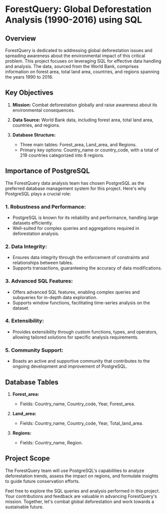 # ForestQuery: Global Deforestation Analysis (1990-2016) using SQL

## Overview

ForestQuery is dedicated to addressing global deforestation issues and spreading awareness about the environmental impact of this critical problem. This project focuses on leveraging SQL for effective data handling and analysis. The data, sourced from the World Bank, comprises information on forest area, total land area, countries, and regions spanning the years 1990 to 2016.

## Key Objectives

1. **Mission:** Combat deforestation globally and raise awareness about its environmental consequences.

2. **Data Source:** World Bank data, including forest area, total land area, countries, and regions.

3. **Database Structure:**
   - Three main tables: Forest_area, Land_area, and Regions.
   - Primary key options: Country_name or country_code, with a total of 219 countries categorized into 8 regions.

## Importance of PostgreSQL

The ForestQuery data analysis team has chosen PostgreSQL as the preferred database management system for this project. Here's why PostgreSQL plays a crucial role:

### 1. **Robustness and Performance:**
   - PostgreSQL is known for its reliability and performance, handling large datasets efficiently.
   - Well-suited for complex queries and aggregations required in deforestation analysis.

### 2. **Data Integrity:**
   - Ensures data integrity through the enforcement of constraints and relationships between tables.
   - Supports transactions, guaranteeing the accuracy of data modifications.

### 3. **Advanced SQL Features:**
   - Offers advanced SQL features, enabling complex queries and subqueries for in-depth data exploration.
   - Supports window functions, facilitating time-series analysis on the dataset.

### 4. **Extensibility:**
   - Provides extensibility through custom functions, types, and operators, allowing tailored solutions for specific analysis requirements.

### 5. **Community Support:**
   - Boasts an active and supportive community that contributes to the ongoing development and improvement of PostgreSQL.

## Database Tables

1. **Forest_area:**
   - Fields: Country_name, Country_code, Year, Forest_area.

2. **Land_area:**
   - Fields: Country_name, Country_code, Year, Total_land_area.

3. **Regions:**
   - Fields: Country_name, Region.

## Project Scope

The ForestQuery team will use PostgreSQL's capabilities to analyze deforestation trends, assess the impact on regions, and formulate insights to guide future conservation efforts.

Feel free to explore the SQL queries and analysis performed in this project. Your contributions and feedback are valuable in advancing ForestQuery's mission. Together, let's combat global deforestation and work towards a sustainable future.